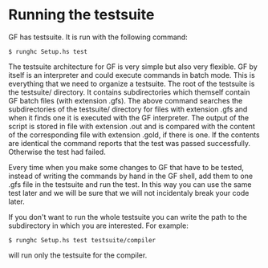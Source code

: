 # Running the testsuite #

GF has testsuite. It is run with the following command:
```
$ runghc Setup.hs test
```
The testsuite architecture for GF is very simple but also very flexible.
GF by itself is an interpreter and could execute commands in batch mode.
This is everything that we need to organize a testsuite. The root of the
testsuite is the testsuite/ directory. It contains subdirectories which
themself contain GF batch files (with extension .gfs). The above command
searches the subdirectories of the testsuite/ directory for files with extension
.gfs and when it finds one it is executed with the GF interpreter.
The output of the script is stored in file with extension .out and is compared
with the content of the corresponding file with extension .gold, if there is one.
If the contents are identical the command reports that the test was passed successfully.
Otherwise the test had failed.

Every time when you make some changes to GF that have to be tested, instead of
writing the commands by hand in the GF shell, add them to one .gfs file in the testsuite
and run the test. In this way you can use the same test later and we will be sure
that we will not incidentaly break your code later.

If you don't want to run the whole testsuite you can write the path to the subdirectory
in which you are interested. For example:
```
$ runghc Setup.hs test testsuite/compiler
```
will run only the testsuite for the compiler.